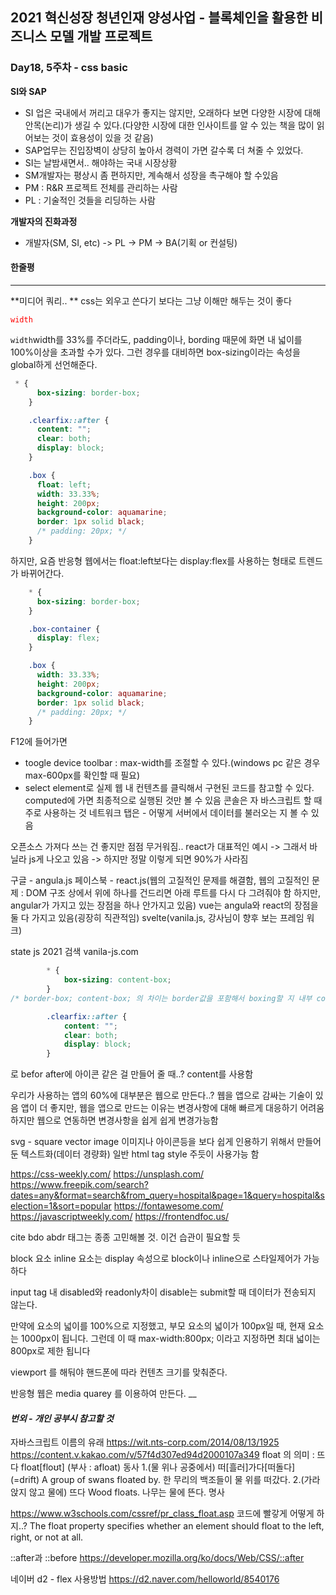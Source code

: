  ## 2021 혁신성장 청년인재 양성사업 - 블록체인을 활용한 비즈니스 모델 개발 프로젝트
 ### Day18, 5주차 - css basic

<style>
  code {
    font-color : red;
  }
</style>

**SI와 SAP**
- SI 업은 국내에서 꺼리고 대우가 좋지는 않지만, 오래하다 보면 다양한 시장에 대해 안목(논리)가 생길 수 있다.(다양한 시장에 대한 인사이트를 알 수 있는 책을 많이 읽어보는 것이 효용성이 있을 것 같음)
- SAP업무는 진입장벽이 상당히 높아서 경력이 가면 갈수록 더 쳐줄 수 있었다.
- SI는 날밤새면서.. 해야하는 국내 시장상황
- SM개발자는 평상시 좀 편하지만, 계속해서 성장을 촉구해야 할 수있음
- PM : R&R 프로젝트 전체를 관리하는 사람
- PL : 기술적인 것들을 리딩하는 사람

**개발자의 진화과정**
- 개발자(SM, SI, etc) -> PL -> PM -> BA(기획 or 컨설팅)

#### 한줄평
___
**미디어 쿼리.. **
css는 외우고 쓴다기 보다는 그냥 이해만 해두는 것이 좋다




<code style="color:red;">width</code>

<code class="red">width</code>width를 33%를 주더라도, padding이나, bording 때문에 화면 내 넓이를 100%이상을 초과할 수가 있다. 그런 경우를 대비하면
box-sizing이라는 속성을 global하게 선언해준다.
```css
 * {
      box-sizing: border-box;
    }

    .clearfix::after {
      content: "";
      clear: both;
      display: block;
    }

    .box {
      float: left;
      width: 33.33%;
      height: 200px;
      background-color: aquamarine;
      border: 1px solid black;
      /* padding: 20px; */
    }

```

하지만, 요즘 반응형 웹에서는 float:left보다는 display:flex를 사용하는 형태로 트렌드가 바뀌어간다.
```css
    * {
      box-sizing: border-box;
    }

    .box-container {
      display: flex;
    }

    .box {
      width: 33.33%;
      height: 200px;
      background-color: aquamarine;
      border: 1px solid black;
      /* padding: 20px; */
    }
```

F12에 들어가면
- toogle device toolbar : max-width를 조절할 수 있다.(windows pc 같은 경우 max-600px를 확인할 때 필요) 
- select element로 실제 웹 내 컨텐츠를 클릭해서 구현된 코드를 참고할 수 있다.
computed에 가면 최종적으로 실행된 것만 볼 수 있음
콘솔은 자	바스크립트 할 때 주로 사용하는 것
네트워크 탭은 - 어떻게 서버에서 데이터를 불러오는 지 볼 수 있음

오픈소스 가져다 쓰는 건 좋지만 점점 무거워짐.. react가 대표적인 예시 -> 그래서 바닐라 js게 나오고 있음 -> 하지만 정말 이렇게 되면 90%가 사라짐


구글 - angula.js
페이스북 - react.js(웹의 고질적인 문제를 해결함, 웹의 고질적인 문제 : DOM 구조 상에서 위에 하나를 건드리면 아래 루트를 다시 다 그려줘야 함 하지만, angular가 가지고 있는 장점을 하나 안가지고 있음)
vue는 angula와 react의 장점을 둘 다 가지고 있음(굉장히 직관적임)
svelte(vanila.js, 강사님이 향후 보는 프레임 워크)

state js 2021 검색
vanila-js.com

```css
        * {
            box-sizing: content-box;
        }
/* border-box; content-box; 의 차이는 border값을 포함해서 boxing할 지 내부 content만 boxing 할지에 대해 차이임*/

        .clearfix::after {
            content: "";
            clear: both;
            display: block;
        }	


```
로 befor after에 아이콘 같은 걸 만들어 줄 때..? content를 사용함


우리가 사용하는 앱의 60%에 대부분은 웹으로 만든다..?
웹을 앱으로 감싸는 기술이 있음
앱이 더 좋지만, 웹을 앱으로 만드는 이유는 변경사항에 대해 빠르게 대응하기 어려움
하지만 웹으로 연동하면 변경사항을 쉽게 쉽게 변경가능함


svg - square vector image
이미지나 아이콘등을 보다 쉽게 인용하기 위해서 만들어둔 텍스트화(데이터 경량화)
일반 html tag style 주듯이 사용가능 함

https://css-weekly.com/
https://unsplash.com/
https://www.freepik.com/search?dates=any&format=search&from_query=hospital&page=1&query=hospital&selection=1&sort=popular
https://fontawesome.com/
https://javascriptweekly.com/
https://frontendfoc.us/


cite
bdo
abdr 태그는 종종 고민해볼 것. 이건 습관이 필요할 듯


block 요소 inline 요소는
display 속성으로 block이나 inline으로 스타일제어가 가능하다

input tag 내 disabled와 readonly차이 disable는 submit할 때 데이터가 전송되지 않는다. 

만약에 요소의 넓이를 100%으로 지정했고, 부모 요소의 넓이가 100px일 때, 현재 요소는 1000px이 됩니다. 그런데 이 때 max-width:800px; 이라고 지정하면 최대 넓이는 800px로 제한 됩니다


viewport
<meta name="viewport" content="width=device-width, initial-scale=1.0">를 해둬야 핸드폰에 따라 컨텐츠 크기를 맞춰준다.

반응형 웹은 media quarey 를 이용하여 만든다.
__
#### *번외 - 개인 공부시 참고할 것*

자바스크립트 이름의 유래
https://wit.nts-corp.com/2014/08/13/1925
https://content.v.kakao.com/v/57f4d307ed94d2000107a349
float 의 의미 : 뜨다
float[floʊt]
(부사 : afloat)
동사
1.(물 위나 공중에서) 떠[흘러]가다[떠돌다] (=drift)
A group of swans floated by.
한 무리의 백조들이 물 위를 떠갔다.
2.(가라앉지 않고 물에) 뜨다
Wood floats.
나무는 물에 뜬다.
명사

https://www.w3schools.com/cssref/pr_class_float.asp
코드에 빨갛게 어떻게 하지..?
The float property specifies whether an element should float to the left, right, or not at all.

::after과 ::before
https://developer.mozilla.org/ko/docs/Web/CSS/::after

네이버 d2 - flex 사용방법
https://d2.naver.com/helloworld/8540176
